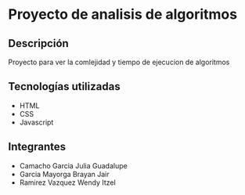 # Proyecto de analisis de algoritmos

## Descripción

Proyecto para ver la comlejidad y tiempo de ejecucion de algoritmos

## Tecnologías utilizadas

* HTML
* CSS
* Javascript

## Integrantes

* Camacho Garcia Julia Guadalupe
* Garcia Mayorga Brayan Jair
* Ramirez Vazquez Wendy Itzel
